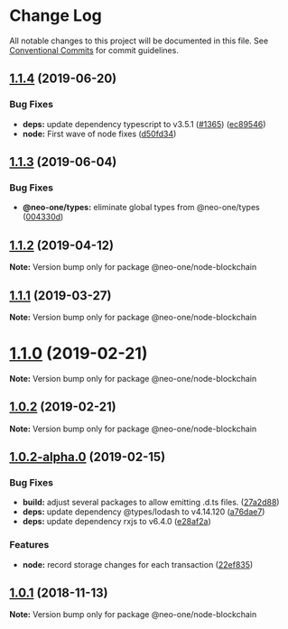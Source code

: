 # Change Log

All notable changes to this project will be documented in this file.
See [Conventional Commits](https://conventionalcommits.org) for commit guidelines.

## [1.1.4](https://github.com/neo-one-suite/neo-one/compare/@neo-one/node-blockchain@1.1.3...@neo-one/node-blockchain@1.1.4) (2019-06-20)


### Bug Fixes

* **deps:** update dependency typescript to v3.5.1 ([#1365](https://github.com/neo-one-suite/neo-one/issues/1365)) ([ec89546](https://github.com/neo-one-suite/neo-one/commit/ec89546))
* **node:** First wave of node fixes ([d50fd34](https://github.com/neo-one-suite/neo-one/commit/d50fd34))





## [1.1.3](https://github.com/neo-one-suite/neo-one/compare/@neo-one/node-blockchain@1.1.2...@neo-one/node-blockchain@1.1.3) (2019-06-04)


### Bug Fixes

* **@neo-one/types:** eliminate global types from @neo-one/types ([004330d](https://github.com/neo-one-suite/neo-one/commit/004330d))





## [1.1.2](https://github.com/neo-one-suite/neo-one/compare/@neo-one/node-blockchain@1.1.1...@neo-one/node-blockchain@1.1.2) (2019-04-12)

**Note:** Version bump only for package @neo-one/node-blockchain





## [1.1.1](https://github.com/neo-one-suite/neo-one/compare/@neo-one/node-blockchain@1.1.0...@neo-one/node-blockchain@1.1.1) (2019-03-27)

**Note:** Version bump only for package @neo-one/node-blockchain





# [1.1.0](https://github.com/neo-one-suite/neo-one/compare/@neo-one/node-blockchain@1.0.2...@neo-one/node-blockchain@1.1.0) (2019-02-21)

**Note:** Version bump only for package @neo-one/node-blockchain





## [1.0.2](https://github.com/neo-one-suite/neo-one/compare/@neo-one/node-blockchain@1.0.2-alpha.0...@neo-one/node-blockchain@1.0.2) (2019-02-21)

**Note:** Version bump only for package @neo-one/node-blockchain





## [1.0.2-alpha.0](https://github.com/neo-one-suite/neo-one/compare/@neo-one/node-blockchain@1.0.1...@neo-one/node-blockchain@1.0.2-alpha.0) (2019-02-15)


### Bug Fixes

* **build:** adjust several packages to allow emitting .d.ts files. ([27a2d88](https://github.com/neo-one-suite/neo-one/commit/27a2d88))
* **deps:** update dependency @types/lodash to v4.14.120 ([a76dae7](https://github.com/neo-one-suite/neo-one/commit/a76dae7))
* **deps:** update dependency rxjs to v6.4.0 ([e28af2a](https://github.com/neo-one-suite/neo-one/commit/e28af2a))


### Features

* **node:** record storage changes for each transaction ([22ef835](https://github.com/neo-one-suite/neo-one/commit/22ef835))





## [1.0.1](https://github.com/neo-one-suite/neo-one/compare/@neo-one/node-blockchain@1.0.0...@neo-one/node-blockchain@1.0.1) (2018-11-13)

**Note:** Version bump only for package @neo-one/node-blockchain
